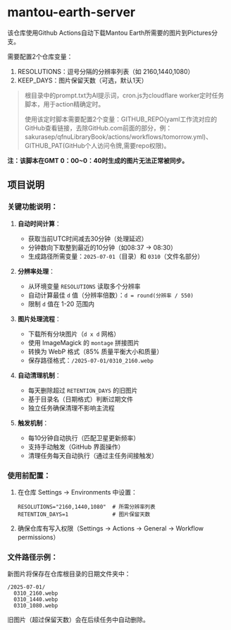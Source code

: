 # mantou-earth-server

该仓库使用Github Actions自动下载Mantou Earth所需要的图片到Pictures分支。

需要配置2个仓库变量：

1. RESOLUTIONS：逗号分隔的分辨率列表（如 2160,1440,1080）
2. KEEP_DAYS：图片保留天数（可选，默认1天）

> 根目录中的prompt.txt为AI提示词，cron.js为cloudflare worker定时任务脚本，用于action精确定时。
> 
> 使用该定时脚本需要配置2个变量：GITHUB_REPO(yaml工作流对应的GitHub查看链接，去除GitHub.com前面的部分，例：sakurasep/qfnuLibraryBook/actions/workfIows/tomorrow.yml)、GITHUB_PAT(GitHub个人访问令牌,需要repo权限)。

**注：该脚本在GMT 0：00~0：40时生成的图片无法正常被同步。**

## 项目说明

### 关键功能说明：

1. **自动时间计算**：
   - 获取当前UTC时间减去30分钟（处理延迟）
   - 分钟数向下取整到最近的10分钟（如08:37 → 08:30）
   - 生成路径所需变量：`2025-07-01`（目录）和 `0310`（文件名部分）

2. **分辨率处理**：
   - 从环境变量 `RESOLUTIONS` 读取多个分辨率
   - 自动计算最佳 `d` 值（分辨率倍数）：`d = round(分辨率 / 550)`
   - 限制 `d` 值在 1-20 范围内

3. **图片处理流程**：
   - 下载所有分块图片（`d x d` 网格）
   - 使用 ImageMagick 的 `montage` 拼接图片
   - 转换为 WebP 格式（85% 质量平衡大小和质量）
   - 保存路径格式：`/2025-07-01/0310_2160.webp`

4. **自动清理机制**：
   - 每天删除超过 `RETENTION_DAYS` 的旧图片
   - 基于目录名（日期格式）判断过期文件
   - 独立任务确保清理不影响主流程

5. **触发机制**：
   - 每10分钟自动执行（匹配卫星更新频率）
   - 支持手动触发（GitHub 界面操作）
   - 清理任务每天自动执行（通过主任务间接触发）

### 使用前配置：
1. 在仓库 Settings → Environments 中设置：
   ```env
   RESOLUTIONS="2160,1440,1080"  # 所需分辨率列表
   RETENTION_DAYS=1              # 图片保留天数
   ```
2. 确保仓库有写入权限（Settings → Actions → General → Workflow permissions）

### 文件路径示例：
新图片将保存在仓库根目录的日期文件夹中：
```
/2025-07-01/
  0310_2160.webp
  0310_1440.webp
  0310_1080.webp
```

旧图片（超过保留天数）会在后续任务中自动删除。